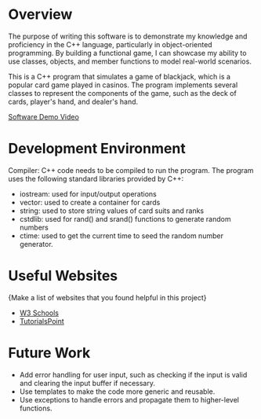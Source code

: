 # Overview

The purpose of writing this software is to demonstrate my knowledge and proficiency in the C++ language, particularly in object-oriented programming. By building a functional game, I can showcase my ability to use classes, objects, and member functions to model real-world scenarios.

This is a C++ program that simulates a game of blackjack, which is a popular card game played in casinos. The program implements several classes to represent the components of the game, such as the deck of cards, player's hand, and dealer's hand.

[Software Demo Video](https://youtu.be/YQG12l-ir-c)

# Development Environment

Compiler: C++ code needs to be compiled to run the program. The program uses the following standard libraries provided by C++:
   - iostream: used for input/output operations
   - vector: used to create a container for cards
   - string: used to store string values of card suits and ranks
   - cstdlib: used for rand() and srand() functions to generate random numbers
   - ctime: used to get the current time to seed the random number generator.

# Useful Websites

{Make a list of websites that you found helpful in this project}

- [W3 Schools](https://www.w3schools.com/cpp/)
- [TutorialsPoint](https://www.tutorialspoint.com/cplusplus/index.htm)

# Future Work

- Add error handling for user input, such as checking if the input is valid and clearing the input buffer if necessary.
- Use templates to make the code more generic and reusable.
- Use exceptions to handle errors and propagate them to higher-level functions.
